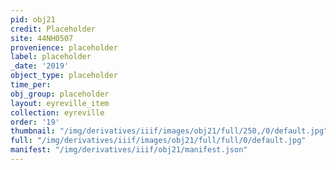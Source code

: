 ```yaml
---
pid: obj21
credit: Placeholder
site: 44NH0507
provenience: placeholder
label: placeholder
_date: '2019'
object_type: placeholder
time_per: 
obj_group: placeholder
layout: eyreville_item
collection: eyreville
order: '19'
thumbnail: "/img/derivatives/iiif/images/obj21/full/250,/0/default.jpg"
full: "/img/derivatives/iiif/images/obj21/full/full/0/default.jpg"
manifest: "/img/derivatives/iiif/obj21/manifest.json"
---
```

